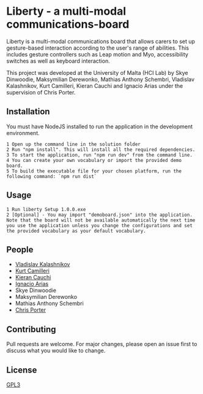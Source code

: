 # Liberty - a multi-modal communications-board

Liberty is a multi-modal communications board that allows carers to set up gesture-based interaction according to the user's range of abilities. This includes gesture controllers such as Leap motion and Myo, accessibility switches as well as keyboard interaction.

This project was developed at the University of Malta (HCI Lab) by Skye Dinwoodie, Maksymilian Derewonko, Mathias Anthony Schembri, Vladislav Kalashnikov, Kurt Camilleri, Kieran Cauchi and Ignacio Arias under the supervision of Chris Porter.

## Installation

You must have NodeJS installed to run the application in the development environment.

```
1 Open up the command line in the solution folder
2 Run "npm install". This will install all the required dependencies.
3 To start the application, run "npm run dev" from the command line.
4 You can create your own vocabulary or import the provided demo board.
5 To build the executable file for your chosen platform, run the following command: `npm run dist`
```

## Usage

```
1 Run liberty Setup 1.0.0.exe
2 [Optional] - You may import "demoboard.json" into the application. Note that the board will not be available automatically the next time you use the application unless you change the configurations and set the provided vocabulary as your default vocabulary.

```

## People

- [Vladislav Kalashnikov](mailto:vladislav.kalashnikov.17@um.edu.mt)
- [Kurt Camilleri](mailto:kurt.camilleri.17@um.edu.mt)
- [Kieran Cauchi](mailto:kieran.cauchi.17@um.edu.mt)
- [Ignacio Arias](mailto:ignacio.arias.18@um.edu.mt)
- Skye Dinwoodie
- Maksymilian Derewonko
- Mathias Anthony Schembri
- [Chris Porter](https://www.um.edu.mt/profile/chrisporter)

## Contributing
Pull requests are welcome. For major changes, please open an issue first to discuss what you would like to change.

## License
[GPL3](https://www.gnu.org/licenses/gpl-3.0.en.html)
